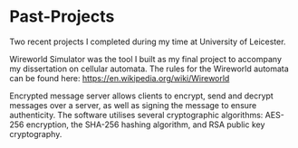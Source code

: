 # Past-Projects
Two recent projects I completed during my time at University of Leicester.

Wireworld Simulator was the tool I built as my final project to accompany my dissertation on cellular automata.
The rules for the Wireworld automata can be found here: https://en.wikipedia.org/wiki/Wireworld

Encrypted message server allows clients to encrypt, send and decrypt messages over a server, as well as signing the message to ensure authenticity. 
The software utilises several cryptographic algorithms: AES-256 encryption, the SHA-256 hashing algorithm, and RSA public key cryptography.
